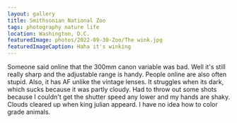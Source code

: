 ```yaml
---
layout: gallery
title: Smithsonian National Zoo
tags: photography nature life
location: Washington, D.C.
featuredImage: photos/2022-09-30-Zoo/The wink.jpg
featuredImageCaption: Haha it's winking
---
```


Someone said online that the 300mm canon variable was bad. Well it's still really sharp and the adjustable range is handy. People online are also often stupid. 
Also, it has AF unlike the vintage lenses. It struggles when its dark, which sucks because it was partly cloudy. Had to throw out some shots because I couldn't get the shutter speed any lower and my hands are shaky.
Clouds cleared up when king julian appeard.
I have no idea how to color grade animals.